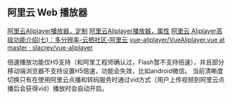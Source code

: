 ## 阿里云 Web 播放器

[阿里云Aliplayer播放器，定制](https://player.alicdn.com/aliplayer/setting/setting.html)
[阿里云Aliplayer播放器，属性](https://player.alicdn.com/aliplayer/docs/properties.html)
[阿里云 Aliplayer高级功能介绍(七)：多分辨率-云栖社区-阿里云](https://yq.aliyun.com/articles/687092)
[vue-aliplayer/VueAliplayer.vue at master · slacrey/vue-aliplayer](https://github.com/slacrey/vue-aliplayer/blob/master/src/VueAliplayer.vue)

倍速播放功能仅H5支持（和阿里工程师确认过，Flash暂不支持倍速），并且部分移动端浏览器不支持设置H5倍速，功能会失效，比如android微信。
当前清晰度切换只有在使用阿里云点播和转码服务时通过vid方式（用户上传视频到阿里云点播后会获得vid）播放时会自动开启。

